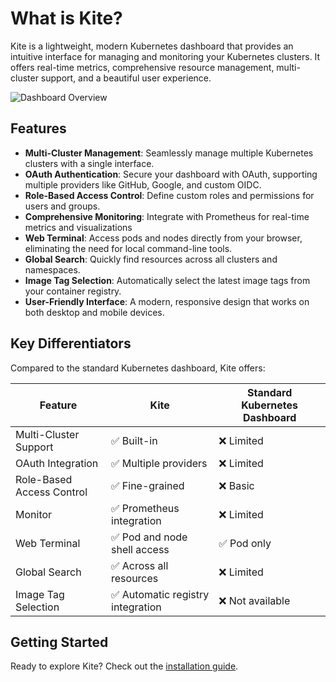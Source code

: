 # What is Kite?

Kite is a lightweight, modern Kubernetes dashboard that provides an intuitive interface for managing and monitoring your Kubernetes clusters. It offers real-time metrics, comprehensive resource management, multi-cluster support, and a beautiful user experience.

![Dashboard Overview](/screenshots/overview.png)

## Features

- **Multi-Cluster Management**: Seamlessly manage multiple Kubernetes clusters with a single interface.
- **OAuth Authentication**: Secure your dashboard with OAuth, supporting multiple providers like GitHub, Google, and custom OIDC.
- **Role-Based Access Control**: Define custom roles and permissions for users and groups.
- **Comprehensive Monitoring**: Integrate with Prometheus for real-time metrics and visualizations
- **Web Terminal**: Access pods and nodes directly from your browser, eliminating the need for local command-line tools.
- **Global Search**: Quickly find resources across all clusters and namespaces.
- **Image Tag Selection**: Automatically select the latest image tags from your container registry.
- **User-Friendly Interface**: A modern, responsive design that works on both desktop and mobile devices.

## Key Differentiators

Compared to the standard Kubernetes dashboard, Kite offers:

| Feature                   | Kite                              | Standard Kubernetes Dashboard |
| ------------------------- | --------------------------------- | ----------------------------- |
| Multi-Cluster Support     | ✅ Built-in                       | ❌ Limited                    |
| OAuth Integration         | ✅ Multiple providers             | ❌ Limited                    |
| Role-Based Access Control | ✅ Fine-grained                   | ❌ Basic                      |
| Monitor                   | ✅ Prometheus integration         | ❌ Limited                    |
| Web Terminal              | ✅ Pod and node shell access      | ✅ Pod only                   |
| Global Search             | ✅ Across all resources           | ❌ Limited                    |
| Image Tag Selection       | ✅ Automatic registry integration | ❌ Not available              |

## Getting Started

Ready to explore Kite? Check out the [installation guide](./installation).
